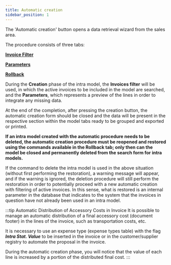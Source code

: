 ```yaml
---
title: Automatic creation
sidebar_position: 1
---
```


The 'Automatic creation' button opens a data retrieval wizard from the sales area.

The procedure consists of three tabs:

**[Invoice Filter](/docs/finance-area/declarations/intrastat/automatic-creation-intrastat1/invoices-filter)**

**[Parameters](/docs/finance-area/declarations/intrastat/automatic-creation-intrastat1/parameters)**

**[Rollback](/docs/finance-area/declarations/intrastat/automatic-creation-intrastat1/restore)**

During the **Creation** phase of the intra model, the **Invoices filter** will be used, in which the active invoices to be included in the model are searched, and the **Parameters**, which represents a preview of the lines in order to integrate any missing data.

At the end of the completion, after pressing the creation button, the automatic creation form should be closed and the data will be present in the respective section within the model tabs ready to be grouped and exported or printed.

**If an intra model created with the automatic procedure needs to be deleted, the automatic creation procedure must be reopened and restored using the commands available in the Rollback tab; only then can the model be closed and permanently deleted from the search form for intra models.**

If the command to delete the intra model is used in the above situation (without first performing the restoration), a warning message will appear, and if the warning is ignored, the deletion procedure will still perform the restoration in order to potentially proceed with a new automatic creation with filtering of active invoices. In this sense, what is restored is an internal parameter in the database that indicates to the system that the invoices in question have not already been used in an intra model.

 
:::tip Automatic Distribution of Accessory Costs in Invoice
It is possible to manage an automatic distribution of a final accessory cost (document footer) in the lines of the invoice, such as transportation costs, etc.

It is necessary to use an expense type (expense types table) with the flag ***Intra Stat. Value*** to be inserted in the invoice or in the customer/supplier registry to automate the proposal in the invoice.

During the automatic creation phase, you will notice that the value of each line is increased by a portion of the distributed final cost.
:::
